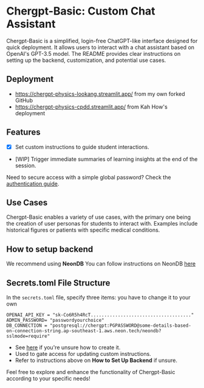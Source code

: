# Chergpt-Basic: Custom Chat Assistant

Chergpt-Basic is a simplified, login-free ChatGPT-like interface designed for quick deployment. It allows users to interact with a chat assistant based on OpenAI's GPT-3.5 model. The README provides clear instructions on setting up the backend, customization, and potential use cases.

## Deployment 
-  https://chergpt-physics-lookang.streamlit.app/ from my own forked GitHub 
-  https://chergpt-physics-cpdd.streamlit.app/  from Kah How's deployment

## Features
- [x] Set custom instructions to guide student interactions.
- [WIP] Trigger immediate summaries of learning insights at the end of the session.

Need to secure access with a simple global password? Check the [authentication guide](https://docs.streamlit.io/knowledge-base/deploy/authentication-without-sso).

## Use Cases
Chergpt-Basic enables a variety of use cases, with the primary one being the creation of user personas for students to interact with. Examples include historical figures or patients with specific medical conditions.

## How to setup backend 
We recommend using **NeonDB** 
You can follow instructions on NeonDB [here](https://start.open.gov.sg/docs/getting-started/prerequisites) <br>


## Secrets.toml File Structure
In the `secrets.toml` file, specify three items: you have to change it to your own

```
OPENAI_API_KEY = "sk-Co6R5h4RcT....................................." 
ADMIN_PASSWORD= "passwordyourchoice" 
DB_CONNECTION = "postgresql://chergpt:PGPASSWORD@some-details-based-on-connection-string.ap-southeast-1.aws.neon.tech/neondb?sslmode=require" 
```
- See [here](https://teachertech.beehiiv.com/p/api-openai) if you're unsure how to create it.
- Used to gate access for updating custom instructions.
- Refer to instructions above on **How to Set Up Backend** if unsure.

Feel free to explore and enhance the functionality of Chergpt-Basic according to your specific needs!
